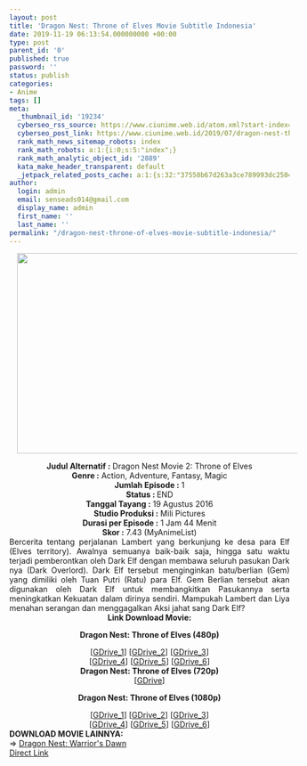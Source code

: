 ```yaml
---
layout: post
title: 'Dragon Nest: Throne of Elves Movie Subtitle Indonesia'
date: 2019-11-19 06:13:54.000000000 +00:00
type: post
parent_id: '0'
published: true
password: ''
status: publish
categories:
- Anime
tags: []
meta:
  _thumbnail_id: '19234'
  cyberseo_rss_source: https://www.ciunime.web.id/atom.xml?start-index=2251&max-results=150
  cyberseo_post_link: https://www.ciunime.web.id/2019/07/dragon-nest-throne-of-elves-movie.html
  rank_math_news_sitemap_robots: index
  rank_math_robots: a:1:{i:0;s:5:"index";}
  rank_math_analytic_object_id: '2889'
  kata_make_header_transparent: default
  _jetpack_related_posts_cache: a:1:{s:32:"37550b67d263a3ce789993dc25046c5f";a:2:{s:7:"expires";i:1647391651;s:7:"payload";a:0:{}}}
author:
  login: admin
  email: senseads014@gmail.com
  display_name: admin
  first_name: ''
  last_name: ''
permalink: "/dragon-nest-throne-of-elves-movie-subtitle-indonesia/"
---
```

<div class="separator" style="clear: both; text-align: center;"><a href="https://1.bp.blogspot.com/-3Ma6cfJ5UQ0/XTnoM03522I/AAAAAAAAcrY/jEDO1JxqeQQlPDM4Mn_ck0GQFEhYEANOwCLcBGAs/s1600/Dragon%2BNest%2B-%2BThrone%2Bof%2BElves.jpg" imageanchor="1" style="margin-left: 1em; margin-right: 1em;"><img border="0" data-original-height="720" data-original-width="1280" height="360" src="{{ site.baseurl }}/assets/2019/11/Dragon%2BNest%2B-%2BThrone%2Bof%2BElves.jpg" width="640" /></a></div>
<p>
<div style="text-align: center;"><b>Judul</b><b><b> Alternatif </b>:</b> Dragon Nest Movie 2: Throne of Elves</div>
<div style="text-align: center;"><b><b>Genre :</b></b> Action, Adventure, Fantasy, Magic</div>
<div style="text-align: center;"><b>Jumlah Episode :</b> 1<br /><b>Status :&nbsp;</b>END<br /><b>Tanggal Tayang :</b> 19 Agustus 2016<br /><b>Studio Produksi :</b> Mili Pictures<br /><b>Durasi per Episode :</b> 1 Jam 44 Menit</div>
<div style="text-align: center;"><b>Skor :</b> 7.43 (MyAnimeList)</div>
<div style="text-align: center;"></div>
<div style="text-align: justify;"><span class="isi">Bercerita tentang perjalanan Lambert yang berkunjung ke desa para Elf (Elves territory). Awalnya semuanya baik-baik saja, hingga satu waktu terjadi pemberontkan oleh Dark Elf dengan membawa seluruh pasukan Dark nya (Dark Overlord). Dark Elf tersebut menginginkan batu/berlian (Gem) yang dimiliki oleh Tuan Putri (Ratu) para Elf. Gem Berlian tersebut akan digunakan oleh Dark Elf untuk membangkitkan Pasukannya serta meningkatkan Kekuatan dalam dirinya sendiri. Mampukah Lambert dan Liya menahan serangan dan menggagalkan Aksi jahat sang Dark Elf?</span></div>
<div style="text-align: justify;"></div>
<div style="text-align: justify;"></div>
<div style="text-align: center;"><b>Link Download Movie:</b></div>
<div style="text-align: center;">
<div style="text-align: center;"></div>
<p><b>Dragon Nest: Throne of Elves (480p)</b></div>
<div style="text-align: center;">
<div style="text-align: center;">
<div style="text-align: center;">[<a href="https://drive.google.com/uc?id=1c9CFHX95tckffuEXjBKpMUCeLiEGSJPy" target="_blank" rel="noopener">GDrive_1</a>] [<a href="https://drive.google.com/uc?id=1TJl6QKKAk4FxW35XeFohxMG0m_-O-Rg-" target="_blank" rel="noopener">GDrive_2</a>] [<a href="https://drive.google.com/uc?id=1B2VgXWJCqK7KppCKaHGCbavxvSzNyGiG" target="_blank" rel="noopener">GDrive_3</a>]<br />[<a href="https://drive.google.com/uc?id=1yEAd8LUo_l-dL-4xJ303X71Crxwe_dBs" target="_blank" rel="noopener">GDrive_4</a>] [<a href="https://drive.google.com/uc?id=1s-Op23TlYwcglHbbqeXulEcTmC6BjIqf" target="_blank" rel="noopener">GDrive_5</a>] [<a href="https://drive.google.com/uc?id=1ew19-kWqg8guZ8PKvE0k0SYWqvh_IDc3" target="_blank" rel="noopener">GDrive_6</a>]</div>
<div style="text-align: center;">
<div style="text-align: center;"><b>Dragon Nest: Throne of Elves (720p)</b>
<div style="text-align: center;">[<a href="https://drive.google.com/uc?id=1LHGgwmvkF7cAD8zJ0fkP2R6X6R6ja8RJ" target="_blank" rel="noopener">GDrive</a>]</div>
<p><b>Dragon Nest: Throne of Elves (1080p)</b></div>
<div style="text-align: center;">[<a href="https://drive.google.com/uc?id=1fncTkkqOaBuL73yOIv1b-JTmfq6SRirG" target="_blank" rel="noopener">GDrive_1</a>] [<a href="https://drive.google.com/uc?id=1uz3AgZayzx01imUK0EtRMLCFgAZehln_" target="_blank" rel="noopener">GDrive_2</a>] [<a href="https://drive.google.com/uc?id=14G7HDYYKbHuz6zIT-RlDb_eTPYmhszFn" target="_blank" rel="noopener">GDrive_3</a>]<br />[<a href="https://drive.google.com/uc?id=1LAqPojRWLu4fvk3OOWMvDNXpON_lk-CW" target="_blank" rel="noopener">GDrive_4</a>] [<a href="https://drive.google.com/uc?id=1ingac7Avs1wTPBodhf4tbzscq0UUpItL" target="_blank" rel="noopener">GDrive_5</a>] [<a href="https://drive.google.com/uc?id=1mZhg_CFRwFE3oUDsQO6mWidC-EQKGXYo" target="_blank" rel="noopener">GDrive_6</a>]
<div style="text-align: left;"></div>
<div style="text-align: left;"></div>
<div style="text-align: left;"><b>DOWNLOAD MOVIE LAINNYA:</b></div>
<div style="text-align: left;"></div>
<div style="text-align: left;">=&gt;&nbsp;<a href="https://www.ciunime.web.id/2019/07/dragon-nest-warriors-dawn-movie.html" target="_blank" rel="noopener">Dragon Nest: Warrior's Dawn</a></div>
<div style="text-align: left;"></div>
</div>
</div>
</div>
</div>
<link rel="stylesheet" href="https://cdnjs.cloudflare.com/ajax/libs/font-awesome/4.7.0/css/font-awesome.min.css" />
<div class="divbtn"> <a href="https://handymansurrender.com/fihup8buzv?key=94550f7ce39444073321dde3b8782f97" class="btn"><i class="fa fa-download"></i> Direct Link</a> </div>
